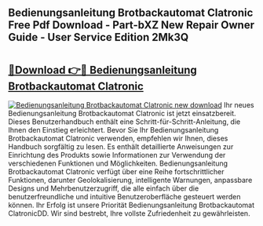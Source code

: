 ## Bedienungsanleitung Brotbackautomat Clatronic Free Pdf Download - Part-bXZ New Repair Owner Guide - User Service Edition 2Mk3Q

# <h2><a href="http://df59xqx.blite.top/?on=Bedienungsanleitung+Brotbackautomat+Clatronic">🔗Download 👉🔴 Bedienungsanleitung Brotbackautomat Clatronic</a></h2>

[![Bedienungsanleitung Brotbackautomat Clatronic new download](https://i.imgur.com/lujVjoI.png)](http://df59xqx.blite.top/?on=Bedienungsanleitung+Brotbackautomat+Clatronic)
Ihr neues Bedienungsanleitung Brotbackautomat Clatronic ist jetzt einsatzbereit. Dieses Benutzerhandbuch enthält eine Schritt-für-Schritt-Anleitung, die Ihnen den Einstieg erleichtert. Bevor Sie Ihr Bedienungsanleitung Brotbackautomat Clatronic verwenden, empfehlen wir Ihnen, dieses Handbuch sorgfältig zu lesen. Es enthält detaillierte Anweisungen zur Einrichtung des Produkts sowie Informationen zur Verwendung der verschiedenen Funktionen und Möglichkeiten. Bedienungsanleitung Brotbackautomat Clatronic verfügt über eine Reihe fortschrittlicher Funktionen, darunter Geolokalisierung, intelligente Warnungen, anpassbare Designs und Mehrbenutzerzugriff, die alle einfach über die benutzerfreundliche und intuitive Benutzeroberfläche gesteuert werden können. Ihr Erfolg ist unsere Priorität Bedienungsanleitung Brotbackautomat ClatronicDD. Wir sind bestrebt, Ihre vollste Zufriedenheit zu gewährleisten.
